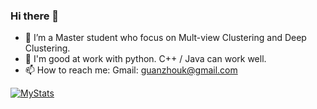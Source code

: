 ### Hi there 👋

<!--
**Guanzhou-Ke/Guanzhou-Ke** is a ✨ _special_ ✨ repository because its `README.md` (this file) appears on your GitHub profile.

Here are some ideas to get you started:

- 🌱 I’m a Master student who focus on Mult-view Clustering and Deep Clustering.
- 👯 I'm good at work with python. C++ / Java can work well.
- 📫 How to reach me: Gmail: guanzhouk@gmail.com
-->

- 🌱 I’m a Master student who focus on Mult-view Clustering and Deep Clustering.
- 👯 I'm good at work with python. C++ / Java can work well.
- 📫 How to reach me: Gmail: guanzhouk@gmail.com

[![MyStats](https://github-readme-stats.vercel.app/api?username=Guanzhou-Ke)]()
